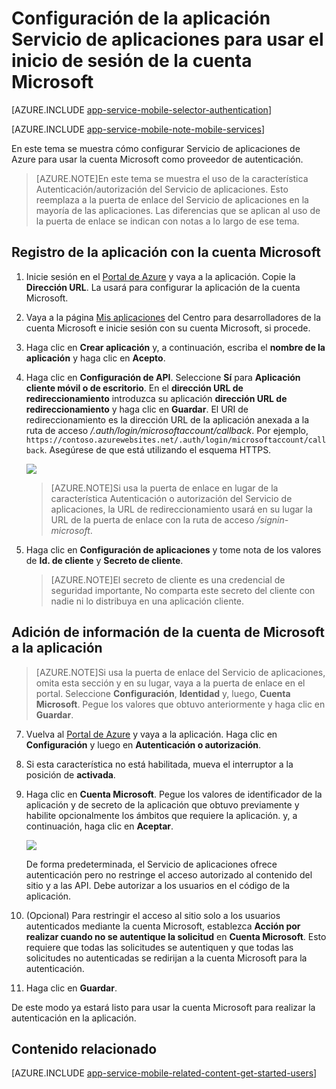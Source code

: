 <properties
	pageTitle="Configuración de la autenticación mediante la cuenta Microsoft para la aplicación de Servicios de aplicaciones"
	description="Obtenga información acerca de cómo configurar la autenticación mediante la cuenta Microsoft para la aplicación de Servicios de aplicaciones."
	authors="mattchenderson" 
	services="app-service\mobile"
	documentationCenter=""
	manager="dwrede"
	editor=""/>

<tags
	ms.service="app-service-mobile"
	ms.workload="mobile"
	ms.tgt_pltfrm="na"
	ms.devlang="multiple"
	ms.topic="article"
	ms.date="11/20/2015"
	ms.author="mahender"/>

# Configuración de la aplicación Servicio de aplicaciones para usar el inicio de sesión de la cuenta Microsoft

[AZURE.INCLUDE [app-service-mobile-selector-authentication](../../includes/app-service-mobile-selector-authentication.md)]&nbsp;

[AZURE.INCLUDE [app-service-mobile-note-mobile-services](../../includes/app-service-mobile-note-mobile-services.md)]

En este tema se muestra cómo configurar Servicio de aplicaciones de Azure para usar la cuenta Microsoft como proveedor de autenticación.


> [AZURE.NOTE]En este tema se muestra el uso de la característica Autenticación/autorización del Servicio de aplicaciones. Esto reemplaza a la puerta de enlace del Servicio de aplicaciones en la mayoría de las aplicaciones. Las diferencias que se aplican al uso de la puerta de enlace se indican con notas a lo largo de ese tema.


## <a name="register"> </a>Registro de la aplicación con la cuenta Microsoft

1. Inicie sesión en el [Portal de Azure] y vaya a la aplicación. Copie la **Dirección URL**. La usará para configurar la aplicación de la cuenta Microsoft.

2. Vaya a la página [Mis aplicaciones] del Centro para desarrolladores de la cuenta Microsoft e inicie sesión con su cuenta Microsoft, si procede.

4. Haga clic en **Crear aplicación** y, a continuación, escriba el **nombre de la aplicación** y haga clic en **Acepto**.

5. Haga clic en **Configuración de API**. Seleccione **Sí** para **Aplicación cliente móvil o de escritorio**. En el **dirección URL de redireccionamiento** introduzca su aplicación **dirección URL de redireccionamiento** y haga clic en **Guardar**. El URI de redireccionamiento es la dirección URL de la aplicación anexada a la ruta de acceso _/.auth/login/microsoftaccount/callback_. Por ejemplo, `https://contoso.azurewebsites.net/.auth/login/microsoftaccount/callback`. Asegúrese de que está utilizando el esquema HTTPS.

	![][0]


	> [AZURE.NOTE]Si usa la puerta de enlace en lugar de la característica Autenticación o autorización del Servicio de aplicaciones, la URL de redireccionamiento usará en su lugar la URL de la puerta de enlace con la ruta de acceso _/signin-microsoft_.


6. Haga clic en **Configuración de aplicaciones** y tome nota de los valores de **Id. de cliente** y **Secreto de cliente**.


    > [AZURE.NOTE]El secreto de cliente es una credencial de seguridad importante, No comparta este secreto del cliente con nadie ni lo distribuya en una aplicación cliente.
	

## <a name="secrets"> </a>Adición de información de la cuenta de Microsoft a la aplicación

> [AZURE.NOTE]Si usa la puerta de enlace del Servicio de aplicaciones, omita esta sección y en su lugar, vaya a la puerta de enlace en el portal. Seleccione **Configuración**, **Identidad** y, luego, **Cuenta Microsoft**. Pegue los valores que obtuvo anteriormente y haga clic en **Guardar**.


7. Vuelva al [Portal de Azure] y vaya a la aplicación. Haga clic en **Configuración** y luego en **Autenticación o autorización**.

8. Si esta característica no está habilitada, mueva el interruptor a la posición de **activada**.

9. Haga clic en **Cuenta Microsoft**. Pegue los valores de identificador de la aplicación y de secreto de la aplicación que obtuvo previamente y habilite opcionalmente los ámbitos que requiere la aplicación. y, a continuación, haga clic en **Aceptar**.

    ![][1]
	
	De forma predeterminada, el Servicio de aplicaciones ofrece autenticación pero no restringe el acceso autorizado al contenido del sitio y a las API. Debe autorizar a los usuarios en el código de la aplicación.

17. (Opcional) Para restringir el acceso al sitio solo a los usuarios autenticados mediante la cuenta Microsoft, establezca **Acción por realizar cuando no se autentique la solicitud** en **Cuenta Microsoft**. Esto requiere que todas las solicitudes se autentiquen y que todas las solicitudes no autenticadas se redirijan a la cuenta Microsoft para la autenticación.

11. Haga clic en **Guardar**.


De este modo ya estará listo para usar la cuenta Microsoft para realizar la autenticación en la aplicación.

## <a name="related-content"> </a>Contenido relacionado

[AZURE.INCLUDE [app-service-mobile-related-content-get-started-users](../../includes/app-service-mobile-related-content-get-started-users.md)]

<!-- Authenticate your app with Live Connect Single Sign-On: [Windows](windows-liveconnect) -->



<!-- Images. -->

[0]: ./media/app-service-mobile-how-to-configure-microsoft-authentication/app-service-microsoftaccount-redirect.png
[1]: ./media/app-service-mobile-how-to-configure-microsoft-authentication/mobile-app-microsoftaccount-settings.png

<!-- URLs. -->

[Mis aplicaciones]: http://go.microsoft.com/fwlink/p/?LinkId=262039
[Portal de Azure]: https://portal.azure.com/

<!---HONumber=AcomDC_1203_2015-->